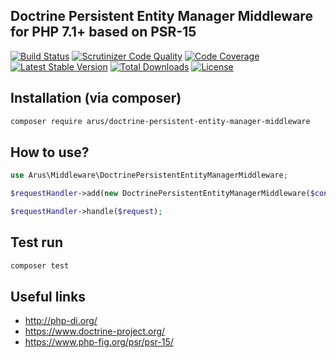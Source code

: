 ## Doctrine Persistent Entity Manager Middleware for PHP 7.1+ based on PSR-15

[![Build Status](https://scrutinizer-ci.com/g/autorusltd/doctrine-persistent-entity-manager-middleware/badges/build.png?b=master)](https://scrutinizer-ci.com/g/autorusltd/doctrine-persistent-entity-manager-middleware/build-status/master)
[![Scrutinizer Code Quality](https://scrutinizer-ci.com/g/autorusltd/doctrine-persistent-entity-manager-middleware/badges/quality-score.png?b=master)](https://scrutinizer-ci.com/g/autorusltd/doctrine-persistent-entity-manager-middleware/?branch=master)
[![Code Coverage](https://scrutinizer-ci.com/g/autorusltd/doctrine-persistent-entity-manager-middleware/badges/coverage.png?b=master)](https://scrutinizer-ci.com/g/autorusltd/doctrine-persistent-entity-manager-middleware/?branch=master)
[![Latest Stable Version](https://poser.pugx.org/arus/doctrine-persistent-entity-manager-middleware/v/stable)](https://packagist.org/packages/arus/doctrine-persistent-entity-manager-middleware)
[![Total Downloads](https://poser.pugx.org/arus/doctrine-persistent-entity-manager-middleware/downloads)](https://packagist.org/packages/arus/doctrine-persistent-entity-manager-middleware)
[![License](https://poser.pugx.org/arus/doctrine-persistent-entity-manager-middleware/license)](https://packagist.org/packages/arus/doctrine-persistent-entity-manager-middleware)

## Installation (via composer)

```bash
composer require arus/doctrine-persistent-entity-manager-middleware
```

## How to use?

```php
use Arus\Middleware\DoctrinePersistentEntityManagerMiddleware;

$requestHandler->add(new DoctrinePersistentEntityManagerMiddleware($container));

$requestHandler->handle($request);
```

## Test run

```bash
composer test
```

## Useful links

* http://php-di.org/
* https://www.doctrine-project.org/
* https://www.php-fig.org/psr/psr-15/
